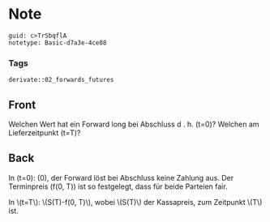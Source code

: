# Note
```
guid: c>TrSbqflA
notetype: Basic-d7a3e-4ce08
```

### Tags
```
derivate::02_forwards_futures
```

## Front
Welchen Wert hat ein Forward long bei Abschluss d . h. \(t=0\)? Welchen am Lieferzeitpunkt \(t=T\)?

## Back
In \(t=0\): \(0\), der Forward löst bei Abschluss keine Zahlung
aus. Der Terminpreis \(f(0, T)\) ist so festgelegt, dass für beide
Parteien fair.
<div>
  In \(t=T\): \(S(T)-f(0, T)\), wobei \(S(T)\) der Kassapreis, zum
  Zeitpunkt \(T\) ist.
</div>
